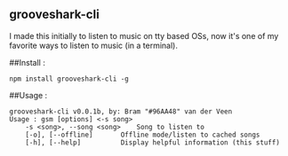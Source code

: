 ## grooveshark-cli

I made this initially to listen to music on tty based OSs, now it's one of my favorite ways to listen to music (in a terminal).

##Install :
```
npm install grooveshark-cli -g
```

##Usage :
```
grooveshark-cli v0.0.1b, by: Bram "#96AA48" van der Veen
Usage : gsm [options] <-s song>
	-s <song>, --song <song>	Song to listen to
	[-o], [--offline]		Offline mode/listen to cached songs
	[-h], [--help]			Display helpful information (this stuff)

